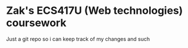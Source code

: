 # Zak's ECS417U (Web technologies) coursework

Just a git repo so i can keep track of my changes and such
